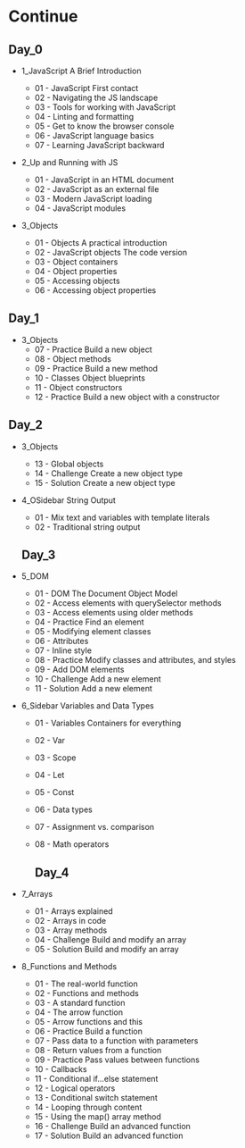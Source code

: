 # Continue

## Day_0

- 1_JavaScript A Brief Introduction
  - 01 - JavaScript First contact
  - 02 - Navigating the JS landscape
  - 03 - Tools for working with JavaScript
  - 04 - Linting and formatting
  - 05 - Get to know the browser console
  - 06 - JavaScript language basics
  - 07 - Learning JavaScript backward
  
  
- 2_Up and Running with JS
  - 01 - JavaScript in an HTML document
  - 02 - JavaScript as an external file
  - 03 - Modern JavaScript loading
  - 04 - JavaScript modules
  
    
- 3_Objects
  - 01 - Objects A practical introduction
  - 02 - JavaScript objects The code version
  - 03 - Object containers
  - 04 - Object properties
  - 05 - Accessing objects
  - 06 - Accessing object properties

## Day_1
- 3_Objects
  - 07 - Practice Build a new object
  - 08 - Object methods
  - 09 - Practice Build a new method
  - 10 - Classes Object blueprints
  - 11 - Object constructors
  - 12 - Practice Build a new object with a constructor
  
## Day_2
- 3_Objects
  - 13 - Global objects
  - 14 - Challenge Create a new object type
  - 15 - Solution Create a new object type

- 4_OSidebar String Output
  - 01 - Mix text and variables with template literals
  - 02 - Traditional string output
  
  
  ## Day_3
- 5_DOM
  - 01 - DOM The Document Object Model
  - 02 - Access elements with querySelector methods
  - 03 - Access elements using older methods
  - 04 - Practice Find an element
  - 05 - Modifying element classes
  - 06 - Attributes
  - 07 - Inline style
  - 08 - Practice Modify classes and attributes, and styles
  - 09 - Add DOM elements
  - 10 - Challenge Add a new element
  - 11 - Solution Add a new element

- 6_Sidebar Variables and Data Types
  - 01 - Variables Containers for everything
  - 02 - Var
  - 03 - Scope
  - 04 - Let
  - 05 - Const
  - 06 - Data types 
  - 07 - Assignment vs. comparison 
  - 08 - Math operators 
  
	## Day_4
- 7_Arrays
  - 01 - Arrays explained
  - 02 - Arrays in code
  - 03 - Array methods
  - 04 - Challenge Build and modify an array
  - 05 - Solution Build and modify an array
  
- 8_Functions and Methods
  - 01 - The real-world function
  - 02 - Functions and methods
  - 03 - A standard function
  - 04 - The arrow function
  - 05 - Arrow functions and this
  - 06 - Practice Build a function
  - 07 - Pass data to a function with parameters
  - 08 - Return values from a function
  - 09 - Practice Pass values between functions
  - 10 - Callbacks
  - 11 - Conditional if...else statement
  - 12 - Logical operators
  - 13 - Conditional switch statement
  - 14 - Looping through content
  - 15 - Using the map() array method
  - 16 - Challenge Build an advanced function
  - 17 - Solution Build an advanced function


